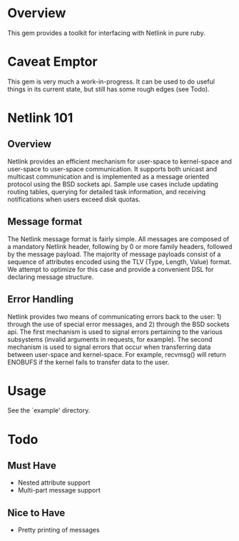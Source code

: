 # Overview

This gem provides a toolkit for interfacing with Netlink in pure ruby.

# Caveat Emptor

This gem is very much a work-in-progress. It can be used to do useful things in
its current state, but still has some rough edges (see Todo).

# Netlink 101

## Overview

Netlink provides an efficient mechanism for user-space to kernel-space and
user-space to user-space communication. It supports both unicast and multicast
communication and is implemented as a message oriented protocol using the BSD
sockets api. Sample use cases include updating routing tables, querying for
detailed task information, and receiving notifications when users exceed
disk quotas.

## Message format

The Netlink message format is fairly simple. All messages are composed of
a mandatory Netlink header, following by 0 or more family headers, followed by
the message payload. The majority of message payloads consist of a sequence
of attributes encoded using the TLV (Type, Length, Value) format. We attempt
to optimize for this case and provide a convenient DSL for declaring message
structure.

## Error Handling

Netlink provides two means of communicating errors back to the user: 1) through
the use of special error messages, and 2) through the BSD sockets api. The first
mechanism is used to signal errors pertaining to the various subsystems (invalid
arguments in requests, for example). The second mechanism is used to signal errors
that occur when transferring data between user-space and kernel-space. For example,
recvmsg() will return ENOBUFS if the kernel fails to transfer data to the user.

# Usage

See the `example' directory.

# Todo

## Must Have

- Nested attribute support
- Multi-part message support

## Nice to Have

- Pretty printing of messages
